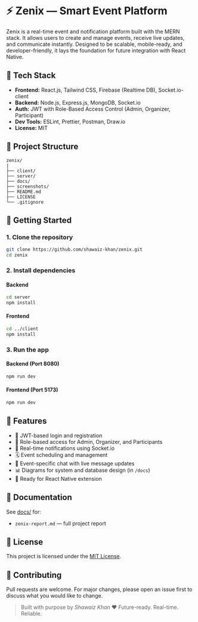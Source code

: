 # ⚡ Zenix — Smart Event Platform

Zenix is a real-time event and notification platform built with the MERN stack. It allows users to create and manage events, receive live updates, and communicate instantly. Designed to be scalable, mobile-ready, and developer-friendly, it lays the foundation for future integration with React Native.

## 🔧 Tech Stack

- **Frontend:** React.js, Tailwind CSS, Firebase (Realtime DB), Socket.io-client  
- **Backend:** Node.js, Express.js, MongoDB, Socket.io  
- **Auth:** JWT with Role-Based Access Control (Admin, Organizer, Participant)  
- **Dev Tools:** ESLint, Prettier, Postman, Draw.io  
- **License:** MIT

## 📁 Project Structure

```
zenix/
|
├── client/
├── server/
├── docs/
├── screenshots/
├── README.md
├── LICENSE
└── .gitignore
```

## 🚀 Getting Started

### 1. Clone the repository
```bash
git clone https://github.com/shawaiz-khan/zenix.git
cd zenix
````

### 2. Install dependencies

#### Backend

```bash
cd server
npm install
```

#### Frontend

```bash
cd ../client
npm install
```

### 3. Run the app

#### Backend (Port 8080)

```bash
npm run dev
```

#### Frontend (Port 5173)

```bash
npm run dev
```

## 📌 Features

* 🔐 JWT-based login and registration
* 👥 Role-based access for Admin, Organizer, and Participants
* 🔔 Real-time notifications using Socket.io
* 🗓️ Event scheduling and management
* 💬 Event-specific chat with live message updates
* 📊 Diagrams for system and database design (in `/docs`)
* 📱 Ready for React Native extension

## 📄 Documentation

See [docs/](./docs/) for:

* `zenix-report.md` — full project report

## 📜 License

This project is licensed under the [MIT License](./LICENSE).

## 🤝 Contributing

Pull requests are welcome. For major changes, please open an issue first to discuss what you would like to change.

> Built with purpose by *Shawaiz Khan* ❤
> Future-ready. Real-time. Reliable.